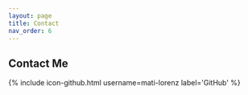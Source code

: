 ```yaml
---
layout: page
title: Contact
nav_order: 6
---
```


## Contact Me

{% include icon-github.html username=mati-lorenz label='GitHub' %}

